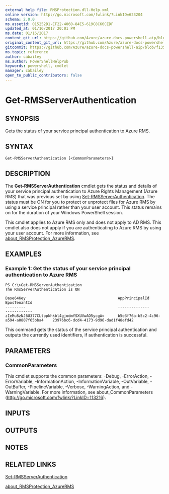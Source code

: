 ```yaml
---
external help file: RMSProtection.dll-Help.xml
online version: http://go.microsoft.com/fwlink/?LinkID=623204
schema: 2.0.0
ms.assetid: 015252D1-EF22-4060-84E5-619C8C66CEDF
updated_at: 01/16/2017 20:01 PM
ms.date: 01/16/2017
content_git_url: https://github.com/Azure/azure-docs-powershell-aip/blob/master/Azure%20Information%20Protection/RMSProtection/vlatest/Get-RMSServerAuthentication.md
original_content_git_url: https://github.com/Azure/azure-docs-powershell-aip/blob/master/Azure%20Information%20Protection/RMSProtection/vlatest/Get-RMSServerAuthentication.md
gitcommit: https://github.com/Azure/azure-docs-powershell-aip/blob/f1352338bfee6b58a131e5d9723b53e5719e2276
ms.topic: reference
author: cabailey
ms.author: PowerShellHelpPub
keywords: powershell, cmdlet
manager: cabailey
open_to_public_contributors: false
---
```


# Get-RMSServerAuthentication

## SYNOPSIS
Gets the status of your service principal authentication to Azure RMS.

## SYNTAX

```
Get-RMSServerAuthentication [<CommonParameters>]
```

## DESCRIPTION
The **Get-RMSServerAuthentication** cmdlet gets the status and details of your service principal authentication to Azure Rights Management (Azure  RMS) that was previous set by using [Set-RMSServerAuthentication](./Set-RMSServerAuthentication.md). The status must be ON for you to protect or unprotect files for Azure RMS by using a service principal rather than your user account. This status remains on for the duration of your Windows PowerShell session.

This cmdlet applies to Azure  RMS only and does not apply to AD RMS. This cmdlet also does not apply if you are authenticating to Azure RMS by using your user account. For more information, see [about_RMSProtection_AzureRMS](./about_RMSProtection_AzureRMS.md).

## EXAMPLES

### Example 1: Get the status of your service principal authentication to Azure RMS
```
PS C:\>Get-RMSServerAuthentication
The RmsServerAuthentication is ON

Base64Key                                         AppPrincipalId                          BposTenantId
---------                                         --------------                          ------------
zIeMu8zNJ6U377CLtppkhkbl4gjodmYSXUVwAO5ycgA=      b5e3f76a-b5c2-4c96-a594-a0807f65bba4    23976bc6-dcd4-4173-9d96-dad1f48efd42
```

This command gets the status of the service principal authentication and outputs the currently used identifiers, if authentication is successful.

## PARAMETERS

### CommonParameters
This cmdlet supports the common parameters: -Debug, -ErrorAction, -ErrorVariable, -InformationAction, -InformationVariable, -OutVariable, -OutBuffer, -PipelineVariable, -Verbose, -WarningAction, and -WarningVariable. For more information, see about_CommonParameters (http://go.microsoft.com/fwlink/?LinkID=113216).

## INPUTS

## OUTPUTS

## NOTES

## RELATED LINKS

[Set-RMSServerAuthentication](./Set-RMSServerAuthentication.md)

[about_RMSProtection_AzureRMS](./about_RMSProtection_AzureRMS.md)
